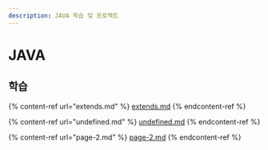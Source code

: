 ```yaml
---
description: JAVA 학습 및 프로젝트
---
```


# JAVA

## 학습

{% content-ref url="extends.md" %}
[extends.md](extends.md)
{% endcontent-ref %}

{% content-ref url="undefined.md" %}
[undefined.md](undefined.md)
{% endcontent-ref %}

{% content-ref url="page-2.md" %}
[page-2.md](page-2.md)
{% endcontent-ref %}

